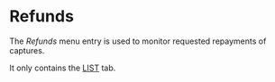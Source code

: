 # Refunds

The *Refunds* menu entry is used to monitor requested repayments of captures.

It only contains the [LIST](./03a_ListRefunds.md) tab.
